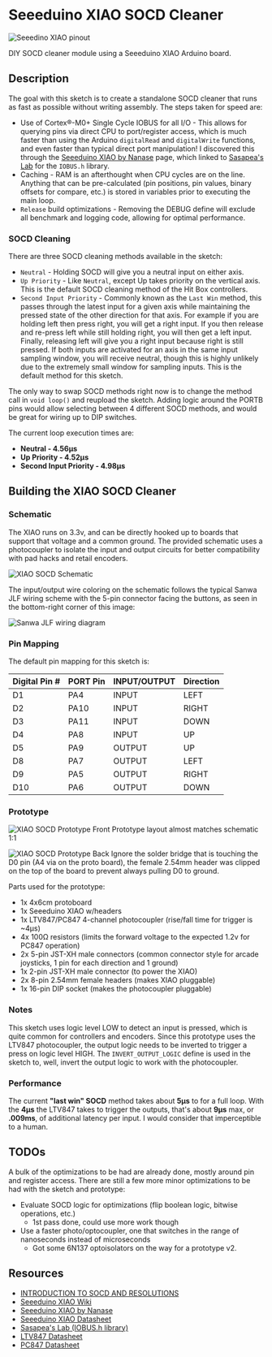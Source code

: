 # Seeeduino XIAO SOCD Cleaner

![Seeedino XIAO pinout](/assets/Seeeduino-XIAO-pinout.jpg)

DIY SOCD cleaner module using a Seeeduino XIAO Arduino board.

## Description

The goal with this sketch is to create a standalone SOCD cleaner that runs as fast as possible without writing assembly. The steps taken for speed are:

* Use of Cortex®-M0+ Single Cycle IOBUS for all I/O - This allows for querying pins via direct CPU to port/register access, which is much faster than using the Arduino `digitalRead` and `digitalWrite` functions, and even faster than typical direct port manipulation! I discovered this through the [Seeeduino XIAO by Nanase](https://wiki.seeedstudio.com/Seeeduino-XIAO-by-Nanase/#use-single-cycle-iobus) page, which linked to [Sasapea's Lab](https://lab.sasapea.mydns.jp/2020/03/16/seeeduino-xiao/) for the `IOBUS.h` library.
* Caching - RAM is an afterthought when CPU cycles are on the line. Anything that can be pre-calculated (pin positions, pin values, binary offsets for compare, etc.) is stored in variables prior to executing the main loop.
* `Release` build optimizations - Removing the DEBUG define will exclude all benchmark and logging code, allowing for optimal performance.

### SOCD Cleaning

There are three SOCD cleaning methods available in the sketch:

* `Neutral` - Holding SOCD will give you a neutral input on either axis.
* `Up Priority` - Like `Neutral`, except Up takes priority on the vertical axis. This is the default SOCD cleaning method of the Hit Box controllers.
* `Second Input Priority` - Commonly known as the `Last Win` method, this passes through the latest input for a given axis while maintaining the pressed state of the other direction for that axis. For example if you are holding left then press right, you will get a right input. If you then release and re-press left while still holding right, you will then get a left input. Finally, releasing left will give you a right input because right is still pressed. If both inputs are activated for an axis in the same input sampling window, you will receive neutral, though this is highly unlikely due to the extremely small window for sampling inputs. This is the default method for this sketch.

The only way to swap SOCD methods right now is to change the method call in `void loop()` and reupload the sketch. Adding logic around the PORTB pins would allow selecting between 4 different SOCD methods, and would be great for wiring up to DIP switches.

The current loop execution times are:

* **Neutral - 4.56μs**
* **Up Priority - 4.52μs**
* **Second Input Priority - 4.98μs**

## Building the XIAO SOCD Cleaner

### Schematic

The XIAO runs on 3.3v, and can be directly hooked up to boards that support that voltage and a common ground. The provided schematic uses a photocoupler to isolate the input and output circuits for better compatibility with pad hacks and retail encoders.

![XIAO SOCD Schematic](/assets/XIAO%20SOCD%20Cleaner_schem.png)

The input/output wire coloring on the schematic follows the typical Sanwa JLF wiring scheme with the 5-pin connector facing the buttons, as seen in the bottom-right corner of this image:

![Sanwa JLF wiring diagram](/assets/sanwa_wiring.jpg)

### Pin Mapping

The default pin mapping for this sketch is:

| Digital Pin # | PORT Pin | INPUT/OUTPUT | Direction |
| ------------- | -------- | ------------ | --------- |
| D1            | PA4      | INPUT        | LEFT      |
| D2            | PA10     | INPUT        | RIGHT     |
| D3            | PA11     | INPUT        | DOWN      |
| D4            | PA8      | INPUT        | UP        |
| D5            | PA9      | OUTPUT       | UP        |
| D8            | PA7      | OUTPUT       | LEFT      |
| D9            | PA5      | OUTPUT       | RIGHT     |
| D10           | PA6      | OUTPUT       | DOWN      |

### Prototype

![XIAO SOCD Prototype Front](/assets/xiao_socd_proto1_front.jpg)
Prototype layout almost matches schematic 1:1

![XIAO SOCD Prototype Back](/assets/xiao_socd_proto1_back.jpg)
Ignore the solder bridge that is touching the D0 pin (A4 via on the proto board), the female 2.54mm header was clipped on the top of the board to prevent always pulling D0 to ground.

Parts used for the prototype:

* 1x 4x6cm protoboard
* 1x Seeeduino XIAO w/headers
* 1x LTV847/PC847 4-channel photocoupler (rise/fall time for trigger is ~4μs)
* 4x 100Ω resistors (limits the forward voltage to the expected 1.2v for PC847 operation)
* 2x 5-pin JST-XH male connectors (common connector style for arcade joysticks, 1 pin for each direction and 1 ground)
* 1x 2-pin JST-XH male connector (to power the XIAO)
* 2x 8-pin 2.54mm female headers (makes XIAO pluggable)
* 1x 16-pin DIP socket (makes the photocoupler pluggable)

### Notes

This sketch uses logic level LOW to detect an input is pressed, which is quite common for controllers and encoders. Since this prototype uses the LTV847 photocoupler, the output logic needs to be inverted to trigger a press on logic level HIGH. The `INVERT_OUTPUT_LOGIC` define is used in the sketch to, well, invert the output logic to work with the photocoupler.

### Performance

The current **"last win" SOCD** method takes about **5μs** to for a full loop. With the **4μs** the LTV847 takes to trigger the outputs, that's about **9μs** max, or **.009ms**, of additional latency per input. I would consider that imperceptible to a human.

## TODOs

A bulk of the optimizations to be had are already done, mostly around pin and register access. There are still a few more minor optimizations to be had with the sketch and prototype:

* Evaluate SOCD logic for optimizations (flip boolean logic, bitwise operations, etc.)
  * 1st pass done, could use more work though
* Use a faster photo/optocoupler, one that switches in the range of nanoseconds instead of microseconds
  * Got some 6N137 optoisolators on the way for a prototype v2.

## Resources

* [INTRODUCTION TO SOCD AND RESOLUTIONS](https://www.hitboxarcade.com/blogs/faq/what-is-an-socd)
* [Seeeduino XIAO Wiki](https://wiki.seeedstudio.com/Seeeduino-XIAO/)
* [Seeeduino XIAO by Nanase](https://wiki.seeedstudio.com/Seeeduino-XIAO-by-Nanase/)
* [Seeeduino XIAO Datasheet](https://files.seeedstudio.com/wiki/Seeeduino-XIAO/res/Seeeduino-XIAO-v1.0-SCH-191112.pdf)
* [Sasapea's Lab (IOBUS.h library)](https://lab.sasapea.mydns.jp/2020/03/16/seeeduino-xiao/)
* [LTV847 Datasheet](https://www.mouser.com/datasheet/2/239/LTV-8X7_series_201610_-1544776.pdf)
* [PC847 Datasheet](https://datasheet.octopart.com/PC847-Sharp-Microelectronics-datasheet-101325.pdf)
